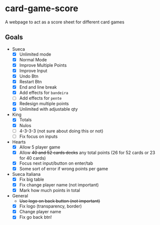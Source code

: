 # card-game-score
A webpage to act as a score sheet for different card games

## Goals
- Sueca
  - [x] Unlimited mode
  - [x] Normal Mode
  - [x] Improve Multiple Points
  - [x] Improve Input
  - [x] Undo Btn
  - [x] Restart Btn
  - [x] End and line break
  - [x] Add effects for `bandeira`
  - [ ] Add effects for `pente`
  - [x] Redesign multiple points
  - [x] Unlimited with adjustable qty
- King
  - [x] Totals
  - [x] Nulos
  - [ ] 4-3-3-3 (not sure about doing this or not)
  - [ ] Fix focus on inputs
- Hearts
  - [x] Allow 5 player game
  - [x] Allow ~~40 and 52 cards decks~~ any total points (26 for 52 cards or 23 for 40 cards)
  - [x] Focus next input/button on enter/tab
  - [x] Some sort of error if wrong points per game
- Sueca Italiana
  - [x] Fix big table
  - [x] Fix change player name (not important)
  - [x] Mark how much points in total

- General
  - ~~Use logo on back button (not important)~~
  - [x] Fix logo (transparency, border)
  - [x] Change player name
  - [x] Fix go back btn!